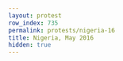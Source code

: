 ```yaml
---
layout: protest
row_index: 735
permalink: protests/nigeria-16
title: Nigeria, May 2016
hidden: true
---
```

